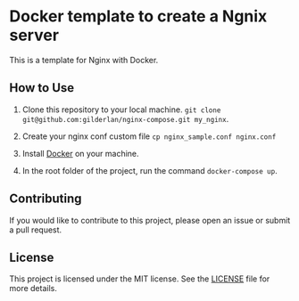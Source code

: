 # Docker template to create a Ngnix server

This is a template for Nginx with Docker.

## How to Use

1. Clone this repository to your local machine. `git clone git@github.com:gilderlan/nginx-compose.git my_nginx`.

2. Create your nginx conf custom file
   `cp nginx_sample.conf nginx.conf`

3. Install [Docker](https://docs.docker.com/get-docker/) on your machine.

4. In the root folder of the project, run the command `docker-compose up`.

## Contributing

If you would like to contribute to this project, please open an issue or submit a pull request.

## License

This project is licensed under the MIT license. See the [LICENSE](LICENSE) file for more details.
